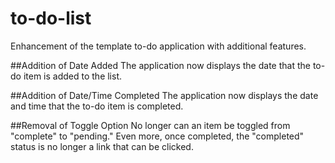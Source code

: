 # to-do-list
Enhancement of the template to-do application with additional features.

##Addition of Date Added
The application now displays the date that the to-do item is added to the list.

##Addition of Date/Time Completed
The application now displays the date and time that the to-do item is completed.

##Removal of Toggle Option
No longer can an item be toggled from "complete" to "pending." Even more, once completed, the "completed" status is no longer a link that can be clicked. 
